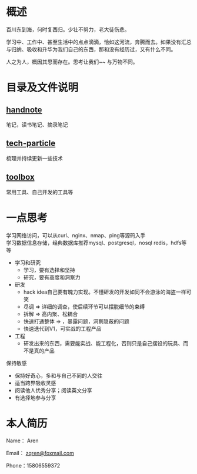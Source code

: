# 概述
百川东到海，何时复西归。少壮不努力，老大徒伤悲。

学习中、工作中、甚至生活中的点点滴滴，恰如这河流，奔腾而去。如果没有汇总与归纳、吸收和升华为我们自己的东西，那和没有经历过，又有什么不同。

人之为人，概因其思而存在。思考让我们~~ 与万物不同。


# 目录及文件说明

## [handnote](handnote/README.md)
笔记，读书笔记、摘录笔记 

## [tech-particle](tech-particle/README.md)
梳理并持续更新一些技术


## [toolbox](toolbox/README.md)
常用工具、自己开发的工具等

# 一点思考
学习网络访问，可以从curl、nginx、nmap、ping等源码入手  
学习数据信息存储，经典数据库推荐mysql、postgresql，nosql redis，hdfs等等  

+ 学习和研究
    + 学习，要有选择和坚持
    + 研究，要有高度和洞察力
+ 研发
    + hack idea自己要有魄力实现。不懂研发的开发如同不会游泳的海盗一样可笑
    + 尽调 => 详细的调查，使后续环节可以摆脱细节的束缚
    + 拆解 => 高内聚、松耦合
    + 快速打通整体 => ，暴露问题，洞察隐蔽的问题
    + 快速迭代到V1，可实战的工程产品
+ 工程
    + 研发出来的东西，需要能实战、能工程化，否则只是自己摆设的玩具、而不是真的产品

保持敏感
+ 保持好奇心，多和与自己不同的人交往
+ 适当跨界吸收灵感
+ 阅读他人优秀分享；阅读英文分享
+ 有选择地参与分享

# 本人简历

Name：  Aren

Email： zqren@foxmail.com

Phone：15806559372
